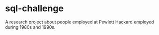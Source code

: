 # sql-challenge
A research project about people employed at Pewlett Hackard employed during 1980s and 1990s. 
